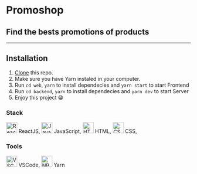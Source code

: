 # Promoshop
## Find the bests promotions of products

---

## Installation
1. [Clone](https://github.com/YagoYJ/PromoShop.git) this repo.
1. Make sure you have Yarn instaled in your computer.
1. Run `cd web`, `yarn` to install dependecies and `yarn start` to start Frontend
1. Run `cd backend`, `yarn` to install dependecies and `yarn dev` to start Server
1. Enjoy this project :grin:

### Stack
<img src="https://bognarjunior.files.wordpress.com/2018/03/if_react-js_logo_1174949.png" alt="ReactJS" width=30/> ReactJS, 
<img src="https://itexto.com.br/wp-content/uploads/2017/08/logotipo.png" alt="JavaScript" width=30/> JavaScript, 
<img src="https://terminalroot.com.br/assets/img/html/html5.png" alt="HTML" width=30/> HTML, 
<img src="https://terminalroot.com.br/assets/img/css/css.png" alt="CSS" width=30/> CSS, 

### Tools

<img src="https://code.visualstudio.com/assets/favicon.ico" alt="VSCode" width=30/> VSCode,
<img src="https://cdn.iconscout.com/icon/free/png-256/yarn-34-1174974.png" alt="NPM" width=30/> Yarn

